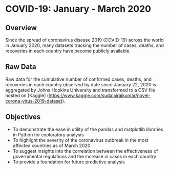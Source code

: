 # COVID-19: January - March 2020

## Overview
Since the spread of coronavirus disease 2019 (COVID-19) across the world in January 2020, many datasets 
tracking the number of cases, deaths, and recoveries in each country have become publicly available. 

## Raw Data
Raw data for the cumulative number of confirmed cases, deaths, and recoveries in each country observed by date since January 22, 2020 is aggregated by Johns Hopkins University and transformed to a CSV file hosted on [Kaggle] (https://www.kaggle.com/sudalairajkumar/novel-corona-virus-2019-dataset).

## Objectives
- To demonstrate the ease in utility of the pandas and matplotlib libraries in Python for exploratory analysis
- To highlight the severity of the coronavirus outbreak in the most affected countries as of March 2020
- To suggest insights into the correlation between the effectiveness of governmental regulations and the increase in cases in each country
- To provide a foundation for future predictive analysis 
